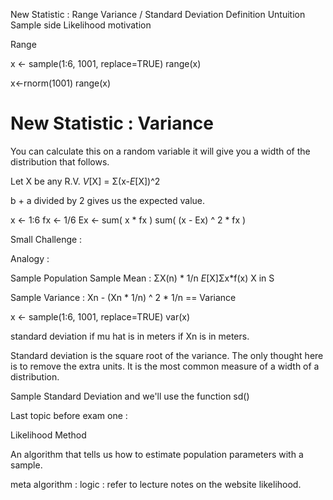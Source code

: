 New Statistic : Range
Variance / Standard Deviation
Definition
Untuition
Sample side
Likelihood motivation

Range

x <- sample(1:6, 1001, replace=TRUE)
range(x)

x<-rnorm(1001)
range(x)

# New Statistic : Variance

You can calculate this on a random variable it will give you a width of the distribution that follows.

Let X be any R.V.
*V*[X] = Σ(x-_E_[X])^2

b + a divided by 2 gives us the expected value.

x <- 1:6
fx <- 1/6
Ex <- sum( x * fx )
sum( (x - Ex) ^ 2 * fx )

Small Challenge : 

Analogy : 

Sample          Population
Sample Mean     : ΣX(n) * 1/n     *E*[X]Σx*f(x)  X in S


Sample Variance : Xn - (Xn * 1/n) ^ 2 * 1/n == Variance

x <- sample(1:6, 1001, replace=TRUE)
var(x)

standard deviation
if mu hat is in meters if Xn is in meters.

Standard deviation is the square root of the variance. The only thought here is to remove the extra units. It is the most common measure of a width of a distribution.

Sample Standard Deviation and we'll use the function sd()

Last topic before exam one : 

Likelihood Method

An algorithm that tells us how to estimate population parameters with a sample.

meta algorithm : logic : refer to lecture notes on the website likelihood.
